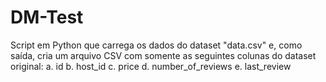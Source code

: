 # DM-Test
Script em Python que carrega os dados do dataset "data.csv" e, como saída, cria um arquivo CSV com somente as seguintes colunas do dataset original:
a. id
b. host_id
c. price
d. number_of_reviews
e. last_review
